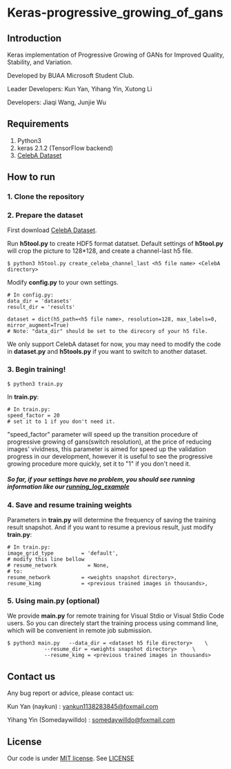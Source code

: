 # Keras-progressive_growing_of_gans

## Introduction

Keras implementation of Progressive Growing of GANs for Improved Quality, Stability, and Variation. 

Developed by BUAA Microsoft Student Club.

Leader Developers: Kun Yan, Yihang Yin, Xutong Li

Developers: Jiaqi Wang, Junjie Wu


## Requirements

1. Python3 
2. keras 2.1.2 (TensorFlow backend)
3. [CelebA Dataset](http://mmlab.ie.cuhk.edu.hk/projects/CelebA.html)


## How to run

### 1. Clone the repository

### 2. Prepare the dataset 

First download [CelebA Dataset](http://mmlab.ie.cuhk.edu.hk/projects/CelebA.html).

Run **h5tool.py** to create HDF5 format datatset. Default settings of **h5tool.py** will crop the picture to 128*128, and create a channel-last h5 file.

```
$ python3 h5tool.py create_celeba_channel_last <h5 file name> <CelebA directory>
```
Modify **config.py** to your own settings.
```
# In config.py:
data_dir = 'datasets'
result_dir = 'results'

dataset = dict(h5_path=<h5 file name>, resolution=128, max_labels=0, mirror_augment=True)
# Note: "data_dir" should be set to the direcory of your h5 file.
```

We only support CelebA dataset for now, you may need to modify the code in **dataset.py** and **h5tools.py** if you want to switch to another dataset.

### 3. Begin training!
```
$ python3 train.py
```

In **train.py**:

```
# In train.py:
speed_factor = 20
# set it to 1 if you don't need it.
```

"speed_factor" parameter will speed up the transition procedure of progressive growing of gans(switch resolution), at the price of reducing images' vividness, this parameter is aimed for speed up the validation progress in our development, however it is useful to see the progressive growing procedure more quickly, set it to "1" if you don't need it.



##### So far, if your settings have no problem, you should see running information like our [running_log_example](running_log_example.txt) 

### 4. Save and resume training weights

Parameters in **train.py** will determine the frequency of saving the training result snapshot. And if you want to resume a previous result, just modify **train.py**:
```
# In train.py:
image_grid_type         = 'default',
# modify this line bellow
# resume_network          = None,
# to:
resume_network          = <weights snapshot directory>,
resume_kimg             = <previous trained images in thousands>,
```

### 5. Using main.py (optional)

We provide **main.py** for remote training for Visual Stdio or Visual Stdio Code users. So you can directely start the training process using command line, which will be convenient in remote job submission.

```
$ python3 main.py 	--data_dir = <dataset h5 file directory> 	\
			--resume_dir = <weights snapshot directory> 	\
			--resume_kimg = <previous trained images in thousands>
```

## Contact us

Any bug report or advice, please contact us:

Kun Yan (naykun) : yankun1138283845@foxmail.com

Yihang Yin (Somedaywilldo) : somedaywilldo@foxmail.com

## License

Our code is under [MIT license](https://en.wikipedia.org/wiki/MIT_License). See [LICENSE](LICENSE)




